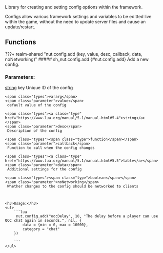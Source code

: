 Library for creating and setting config options within the framework.


Configs allow various framework settings and variables to be editted live within the game, without the need to update server files and cause an update/restart.
## Functions
???+ realm-shared "<a id=nut.config.add></a>nut.config.add (key, value, desc, callback, data, noNetworking)"
    ##### sh_nut.config.add {#nut.config.add}
    Add a new config.
    <h3>Parameters:</h3>
    <span class="types"><a class="type" href="https://www.lua.org/manual/5.1/manual.html#5.4">string</a></span>
    <span class="parameter">key</span>
     Unique ID of the config

    <span class="types">vararg</span>
    <span class="parameter">value</span>
     default value of the config

    <span class="types"><a class="type" href="https://www.lua.org/manual/5.1/manual.html#5.4">string</a></span>
    <span class="parameter">desc</span>
     Description of the config

    <span class="types"><span class="type">function</span></span>
    <span class="parameter">callback</span>
     Function to call when the config changes

    <span class="types"><a class="type" href="https://www.lua.org/manual/5.1/manual.html#5.5">table</a></span>
    <span class="parameter">data</span>
     Additional settings for the config

    <span class="types"><span class="type">boolean</span></span>
    <span class="parameter">noNetworking</span>
     Whether changes to the config should be networked to clients



    <h3>Usage:</h3>
    <ul>
        ```lua
         nut.config.add("oocDelay", 10, "The delay before a player can use OOC chat again in seconds.", nil, {
			data = {min = 0, max = 10000},
			category = "chat"
		})

        ```
    </ul>

